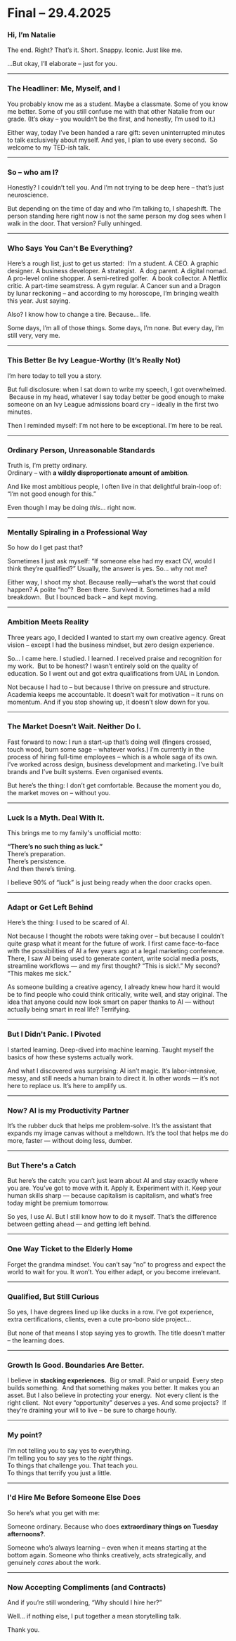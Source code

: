# Final – 29.4.2025

### Hi, I’m Natalie
 
The end. Right? That’s it. Short. Snappy. Iconic. Just like me.

...But okay, I’ll elaborate – just for you.

---

### The Headliner: Me, Myself, and I
You probably know me as a student. Maybe a classmate. Some of you know me better. Some of you still confuse me with that other Natalie from our grade. (It’s okay – you wouldn’t be the first, and honestly, I’m used to it.)

Either way, today I’ve been handed a rare gift: seven uninterrupted minutes to talk exclusively about myself. And yes, I plan to use every second. 
So welcome to my TED-ish talk.


---

### So – who am I?  

Honestly? I couldn’t tell you. And I’m not trying to be deep here – that’s just neuroscience.

But depending on the time of day and who I’m talking to, I shapeshift. The person standing here right now is not the same person my dog sees when I walk in the door. That version? Fully unhinged.

---

### Who Says You Can’t Be Everything?  
Here’s a rough list, just to get us started:  I’m a student. A CEO. A graphic designer. A business developer. A strategist.  A dog parent. A digital nomad. A pro-level online shopper. A semi-retired golfer.  A book collector. A Netflix critic. A part-time seamstress. A gym regular. A Cancer sun and a Dragon by lunar reckoning – and according to my horoscope, I’m bringing wealth this year. Just saying.

Also? I know how to change a tire. Because… life.

Some days, I’m all of those things. Some days, I’m none. But every day, I’m still very, very me.


---

### This Better Be Ivy League-Worthy (It’s Really Not)  
I’m here today to tell you a story.

But full disclosure: when I sat down to write my speech, I got overwhelmed.
 Because in my head, whatever I say today better be good enough to make someone on an Ivy League admissions board cry – ideally in the first two minutes.

Then I reminded myself: I’m not here to be exceptional. I’m here to be real.


---

### Ordinary Person, Unreasonable Standards  
Truth is, I’m pretty ordinary.  
Ordinary – with **a wildly disproportionate amount of ambition**.  

And like most ambitious people, I often live in that delightful brain-loop of:  
“I’m not good enough for this.”  

Even though I may be doing *this*... right now.

---

### Mentally Spiraling in a Professional Way  
So how do I get past that?

Sometimes I just ask myself: “If someone else had my exact CV, would I think they’re qualified?” Usually, the answer is yes. So… why not me?

Either way, I shoot my shot. Because really—what’s the worst that could happen? A polite “no”?
 Been there. Survived it. Sometimes had a mild breakdown.  But I bounced back – and kept moving.

---

### Ambition Meets Reality  
Three years ago, I decided I wanted to start my own creative agency. Great vision – except I had the business mindset, but zero design experience.

So... I came here. I studied. I learned. I received praise and recognition for my work.  But to be honest? I wasn’t entirely sold on the quality of education.
So I went out and got extra qualifications from UAL in London.

Not because I had to – but because I thrive on pressure and structure. Academia keeps me accountable. It doesn’t wait for motivation – it runs on momentum. And if you stop showing up, it doesn’t slow down for you.

---

### The Market Doesn’t Wait. Neither Do I.  
Fast forward to now: I run a start-up that’s doing well (fingers crossed, touch wood, burn some sage – whatever works.) I’m currently in the process of hiring full-time employees – which is a whole saga of its own. 
I’ve worked across design, business development and marketing. I’ve built brands and I’ve built systems. Even organised events. 

But here’s the thing: I don’t get comfortable. Because the moment you do, the market moves on – without you.


---

### Luck Is a Myth. Deal With It. 
This brings me to my family's unofficial motto:  

**“There’s no such thing as luck.”**  
There’s preparation.  
There’s persistence.  
And then there’s timing.

I believe 90% of “luck” is just being ready when the door cracks open.

---

### Adapt or Get Left Behind
Here’s the thing: I used to be scared of AI.

Not because I thought the robots were taking over – but because I couldn’t quite grasp what it meant for the future of work. I first came face-to-face with the possibilities of AI a few years ago at a legal marketing conference. There, I saw AI being used to generate content, write social media posts, streamline workflows — and my first thought? “This is sick!.” My second? “This makes me sick.”

As someone building a creative agency, I already knew how hard it would be to find people who could think critically, write well, and stay original. The idea that anyone could now look smart on paper thanks to AI — without actually being smart in real life? Terrifying.

---

### But I Didn't Panic. I Pivoted
I started learning. Deep-dived into machine learning. Taught myself the basics of how these systems actually work. 

And what I discovered was surprising: AI isn’t magic. It’s labor-intensive, messy, and still needs a human brain to direct it. In other words — it’s not here to replace us. It’s here to amplify us.

---

### Now? AI is my Productivity Partner
It’s the rubber duck that helps me problem-solve.
It’s the assistant that expands my image canvas without a meltdown.
It’s the tool that helps me do more, faster — without doing less, dumber.

---

### But There's a Catch
But here’s the catch: you can’t just learn about AI and stay exactly where you are. You’ve got to move with it. Apply it. Experiment with it. Keep your human skills sharp — because capitalism is capitalism, and what’s free today might be premium tomorrow.

So yes, I use AI. But I still know how to do it myself.
That’s the difference between getting ahead — and getting left behind.

---

### One Way Ticket to the Elderly Home
Forget the grandma mindset. You can’t say “no” to progress and expect the world to wait for you. It won’t. You either adapt, or you become irrelevant.

---

### Qualified, But Still Curious  
So yes, I have degrees lined up like ducks in a row. 
I’ve got experience, extra certifications, clients, even a cute pro-bono side project...

But none of that means I stop saying yes to growth. The title doesn’t matter – the learning does.

---

### Growth Is Good. Boundaries Are Better.  
I believe in **stacking experiences.**  Big or small. Paid or unpaid. Every step builds something.  And that something makes you better. It makes you an asset.
But I also believe in protecting your energy.  Not every client is the right client.  Not every “opportunity” deserves a yes. And some projects?  If they’re draining your will to live – be sure to charge hourly.

---

### My point?  

I’m not telling you to say yes to everything.  
I’m telling you to say yes to the *right* things.  
To things that challenge you. That teach you.  
To things that terrify you just a little.

---

### I'd Hire Me Before Someone Else Does  
So here’s what you get with me:

Someone ordinary. Because who does **extraordinary things on Tuesday afternoons?**. 

Someone who’s always learning – even when it means starting at the bottom again. Someone who thinks creatively, acts strategically, and genuinely *cares* about the work.

---

### Now Accepting Compliments (and Contracts)  
And if you’re still wondering, “Why should I hire her?”

Well... if nothing else, I put together a mean storytelling talk.

Thank you.
